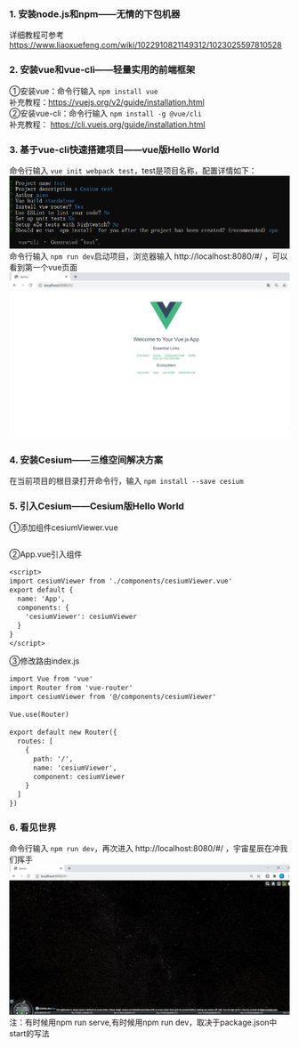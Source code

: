 
### 1. 安装node.js和npm——无情的下包机器  
详细教程可参考 https://www.liaoxuefeng.com/wiki/1022910821149312/1023025597810528  
### 2. 安装vue和vue-cli——轻量实用的前端框架 
①安装vue：命令行输入 `npm install vue`  
补充教程：https://vuejs.org/v2/guide/installation.html  
②安装vue-cli：命令行输入 `npm install -g @vue/cli`  
补充教程： https://cli.vuejs.org/guide/installation.html
### 3. 基于vue-cli快速搭建项目——vue版Hello World
命令行输入 `vue init webpack test`，test是项目名称，配置详情如下：  
![vue-cli配置](assets/test-set.png)  
命令行输入 `npm run dev`启动项目，浏览器输入 http://localhost:8080/#/ ，可以看到第一个vue页面  
![vue页面](assets/vue-helloworld.png)
### 4. 安装Cesium——三维空间解决方案  
在当前项目的根目录打开命令行，输入 `npm install --save cesium` 
### 5. 引入Cesium——Cesium版Hello World  
①添加组件cesiumViewer.vue   
```
```
②App.vue引入组件  
```
<script>
import cesiumViewer from './components/cesiumViewer.vue'
export default {
  name: 'App',
  components: {
    'cesiumViewer': cesiumViewer
  }
}
</script>
```
③修改路由index.js  
```
import Vue from 'vue'
import Router from 'vue-router'
import cesiumViewer from '@/components/cesiumViewer'

Vue.use(Router)

export default new Router({
  routes: [
    {
      path: '/',
      name: 'cesiumViewer',
      component: cesiumViewer
    }
  ]
})
```
### 6. 看见世界  
命令行输入 `npm run dev`，再次进入 http://localhost:8080/#/ ，宇宙星辰在冲我们挥手  
![cesium首页](assets/cesium-helloworld.png)
注：有时候用npm run serve,有时候用npm run dev，取决于package.json中start的写法
